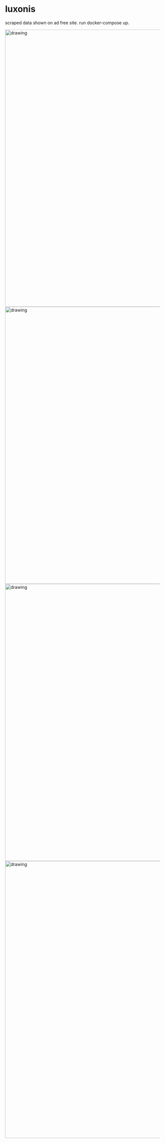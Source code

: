 # luxonis

scraped data shown on ad free site. run docker-compose up.

<img src="https://github.com/MuteMuty/luxonis/assets/69723817/c8fa9e53-5244-4291-b89c-407af58f00b7" alt="drawing" width="900"/>
<img src="https://github.com/MuteMuty/luxonis/assets/69723817/aebb9755-e031-45a0-af1a-358b9303e7f6" alt="drawing" width="900"/>

<img src="https://github.com/MuteMuty/luxonis/assets/69723817/d0e07b7d-d9a7-4e7a-8e24-0f29bd4e696a" alt="drawing" width="900"/>
<img src="https://github.com/MuteMuty/luxonis/assets/69723817/69cd7028-53a0-49b7-8bdf-380898aeffa1" alt="drawing" width="900"/>
